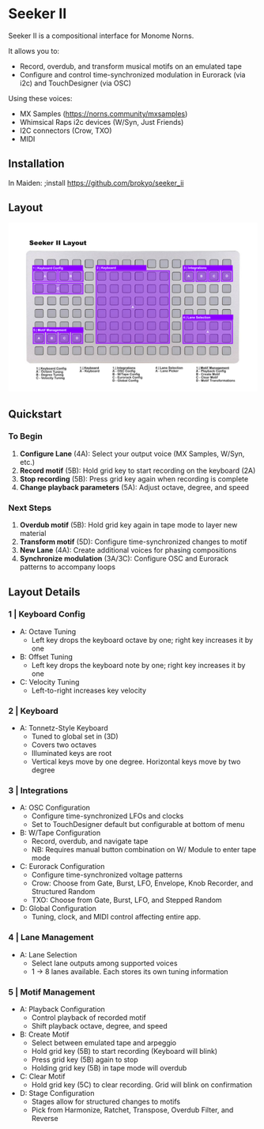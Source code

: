 # Seeker II

Seeker II is a compositional interface for Monome Norns. 

It allows you to:
- Record, overdub, and transform musical motifs on an emulated tape
- Configure and control time-synchronized modulation in Eurorack (via i2c) and TouchDesigner (via OSC)

Using these voices:
- MX Samples (https://norns.community/mxsamples)
- Whimsical Raps i2c devices (W/Syn, Just Friends)
- I2C connectors (Crow, TXO)
- MIDI

## Installation
In Maiden: ;install https://github.com/brokyo/seeker_ii

## Layout
![Seeker II Layout](https://github.com/brokyo/seeker_ii/raw/main/layout.png)

## Quickstart
### To Begin
1. **Configure Lane** (4A): Select your output voice (MX Samples, W/Syn, etc.)
2. **Record motif** (5B): Hold grid key to start recording on the keyboard (2A)
3. **Stop recording** (5B): Press grid key again when recording is complete
4. **Change playback parameters** (5A): Adjust octave, degree, and speed

### Next Steps
1. **Overdub motif** (5B): Hold grid key again in tape mode to layer new material
2. **Transform motif** (5D): Configure time-synchronized changes to motif
3. **New Lane** (4A): Create additional voices for phasing compositions
4. **Synchronize modulation** (3A/3C): Configure OSC and Eurorack patterns to accompany loops

## Layout Details
### 1 | Keyboard Config
- A: Octave Tuning 
  - Left key drops the keyboard octave by one; right key increases it by one
- B: Offset Tuning 
  - Left key drops the keyboard note by one; right key increases it by one
- C: Velocity Tuning 
  - Left-to-right increases key velocity

### 2 | Keyboard
- A: Tonnetz-Style Keyboard 
  - Tuned to global set in (3D) 
  - Covers two octaves
  - Illuminated keys are root
  - Vertical keys move by one degree. Horizontal keys move by two degree

### 3  | Integrations
- A: OSC Configuration
  - Configure time-synchronized LFOs and clocks
  - Set to TouchDesigner default but configurable at bottom of menu
- B: W/Tape Configuration
  - Record, overdub, and navigate tape
  - NB: Requires manual button combination on W/ Module to enter tape mode
- C: Eurorack Configuration
  - Configure time-synchronized voltage patterns
  - Crow: Choose from Gate, Burst, LFO, Envelope, Knob Recorder, and Structured Random
  - TXO: Choose from Gate, Burst, LFO, and Stepped Random
- D: Global Configuration
  - Tuning, clock, and MIDI control affecting entire app.

### 4 | Lane Management
- A: Lane Selection
  - Select lane outputs among supported voices
  - 1 -> 8 lanes available. Each stores its own tuning information

### 5 | Motif Management
- A: Playback Configuration
  - Control playback of recorded motif
  - Shift playback octave, degree, and speed
- B: Create Motif
  - Select between emulated tape and arpeggio
  - Hold grid key (5B) to start recording (Keyboard will blink)
  - Press grid key (5B) again to stop
  - Holding grid key (5B) in tape mode will overdub
- C: Clear Motif
  - Hold grid key (5C) to clear recording. Grid will blink on confirmation
- D: Stage Configuration
  - Stages allow for structured changes to motifs
  - Pick from Harmonize, Ratchet, Transpose, Overdub Filter, and Reverse